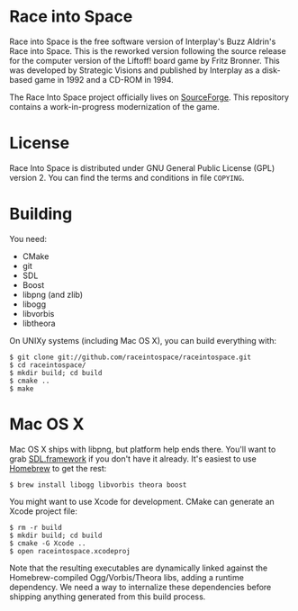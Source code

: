 Race into Space
===============

Race  into  Space is  the  free  software  version of  Interplay's  Buzz
Aldrin's Race into Space.  This is the  reworked version  following  the
source release  for the computer version  of the Liftoff! board  game by
Fritz Bronner.  This was developed by Strategic Visions and published by
Interplay as a disk-based game in 1992 and a CD-ROM in 1994.

The Race Into Space project officially lives on
[SourceForge](http://sourceforge.net/projects/raceintospace). This repository
contains a work-in-progress modernization of the game.

License
=======

Race  Into Space  is distributed  under GNU  General Public  License
(GPL)  version 2.  You can find  the  terms and  conditions in  file
`COPYING`.

Building
========

You need:

* CMake
* git
* SDL
* Boost
* libpng (and zlib)
* libogg
* libvorbis
* libtheora

On UNIXy systems (including Mac OS X), you can build everything with:

    $ git clone git://github.com/raceintospace/raceintospace.git
    $ cd raceintospace/
    $ mkdir build; cd build
    $ cmake ..
    $ make

Mac OS X
========

Mac OS X ships with libpng, but platform help ends there. You'll want to grab
[SDL.framework](http://www.libsdl.org/download-1.2.php) if you don't have it
already. It's easiest to use [Homebrew](http://mxcl.github.com/homebrew/) to
get the rest:

    $ brew install libogg libvorbis theora boost

You might want to use Xcode for development. CMake can generate an Xcode
project file:

    $ rm -r build
    $ mkdir build; cd build
    $ cmake -G Xcode ..
    $ open raceintospace.xcodeproj

Note that the resulting executables are dynamically linked against the
Homebrew-compiled Ogg/Vorbis/Theora libs, adding a runtime dependency. We need
a way to internalize these dependencies before shipping anything generated
from this build process.
